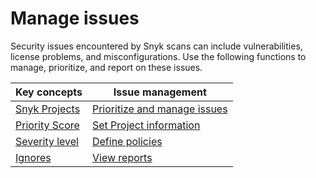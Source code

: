 # Manage issues

Security issues encountered by Snyk scans can include vulnerabilities, license problems, and misconfigurations. Use the following functions to manage, prioritize, and report on these issues.

| Key concepts                                          | Issue management                                          |
| ----------------------------------------------------- | --------------------------------------------------------- |
| [Snyk Projects](introduction-to-snyk-projects/)       | [Prioritize and manage issues](issue-management/)         |
| [Priority Score](issue-management/priority-score.md)  | [Set Project information](introduction-to-snyk-projects/) |
| [Severity level](issue-management/severity-levels.md) | [Define policies](policies/)                              |
| [Ignores](issue-management/ignore-issues.md)          | [View reports](snyk-reports/)                             |
